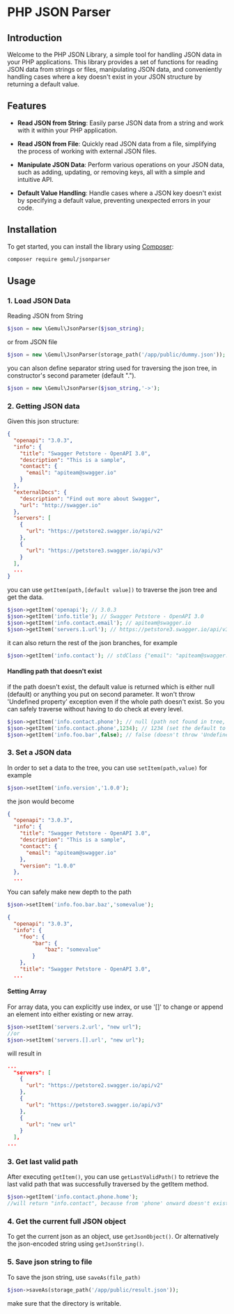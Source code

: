 # PHP JSON Parser
## Introduction
Welcome to the PHP JSON Library, a simple tool for handling JSON data in your PHP applications. This library provides a set of functions for reading JSON data from strings or files, manipulating JSON data, and conveniently handling cases where a key doesn't exist in your JSON structure by returning a default value.

## Features

- **Read JSON from String**: Easily parse JSON data from a string and work with it within your PHP application.

- **Read JSON from File**: Quickly read JSON data from a file, simplifying the process of working with external JSON files.

- **Manipulate JSON Data**: Perform various operations on your JSON data, such as adding, updating, or removing keys, all with a simple and intuitive API.

- **Default Value Handling**: Handle cases where a JSON key doesn't exist by specifying a default value, preventing unexpected errors in your code.

## Installation

To get started, you can install the library using [Composer](https://getcomposer.org):

```bash
composer require gemul/jsonparser
```

## Usage
### 1. Load JSON Data

Reading JSON from String
```php
$json = new \Gemul\JsonParser($json_string);
```
or from JSON file
```php
$json = new \Gemul\JsonParser(storage_path('/app/public/dummy.json'));
```
you can alson define separator string used for traversing the json tree, in constructor's second parameter (default ".").
```php
$json = new \Gemul\JsonParser($json_string,'->');
```

### 2. Getting JSON data

Given this json structure:
```json
{
  "openapi": "3.0.3",
  "info": {
    "title": "Swagger Petstore - OpenAPI 3.0",
    "description": "This is a sample",
    "contact": {
      "email": "apiteam@swagger.io"
    }
  },
  "externalDocs": {
    "description": "Find out more about Swagger",
    "url": "http://swagger.io"
  },
  "servers": [
    {
      "url": "https://petstore2.swagger.io/api/v2"
    },
    {
      "url": "https://petstore3.swagger.io/api/v3"
    }
  ],
  ...
}
```
you can use ```getItem(path,[default value])``` to traverse the json tree and get the data.
```php
$json->getItem('openapi'); // 3.0.3
$json->getItem('info.title'); // Swagger Petstore - OpenAPI 3.0
$json->getItem('info.contact.email'); // apiteam@swagger.io
$json->getItem('servers.1.url'); // https://petstore3.swagger.io/api/v3
```
it can also return the rest of the json branches, for example
```php
$json->getItem('info.contact'); // stdClass {"email": "apiteam@swagger.io"}
```
#### Handling path that doesn't exist
if the path doesn't exist, the default value is returned which is either null (default) or anything you put on second parameter. It won't throw 'Undefined property' exception even if the whole path doesn't exist. So you can safely traverse without having to do check at every level.
```php
$json->getItem('info.contact.phone'); // null (path not found in tree, default to null)
$json->getItem('info.contact.phone',1234); // 1234 (set the default to 1234 instead of null)
$json->getItem('info.foo.bar',false); // false (doesn't throw 'Undefined property "foo"' exception)
```
### 3. Set a JSON data
In order to set a data to the tree, you can use ```setItem(path,value)``` for example
```php
$json->setItem('info.version','1.0.0');
```
the json would become
```json
{
  "openapi": "3.0.3",
  "info": {
    "title": "Swagger Petstore - OpenAPI 3.0",
    "description": "This is a sample",
    "contact": {
      "email": "apiteam@swagger.io"
    },
    "version": "1.0.0"
  },
  ...
```
You can safely make new depth to the path
```php
$json->setItem('info.foo.bar.baz','somevalue');
```
```json
{
  "openapi": "3.0.3",
  "info": {
    "foo": {
        "bar": {
            "baz": "somevalue"
        }
    },
    "title": "Swagger Petstore - OpenAPI 3.0",
  ...
```
#### Setting Array
For array data, you can explicitly use index, or use '[]' to change or append an element into either existing or new array.
```php
$json->setItem('servers.2.url', "new url");
//or
$json->setItem('servers.[].url', "new url");
```
will result in
```json
...
  "servers": [
    {
      "url": "https://petstore2.swagger.io/api/v2"
    },
    {
      "url": "https://petstore3.swagger.io/api/v3"
    },
    {
      "url": "new url"
    }
  ],
...
```
### 3. Get last valid path
After executing ```getItem()```, you can use ```getLastValidPath()``` to retrieve the last valid path that was successfully traversed by the getItem method.
```php
$json->getItem('info.contact.phone.home');
//will return "info.contact", because from 'phone' onward doesn't exist
```
### 4. Get the current full JSON object
To get the current json as an object, use ```getJsonObject()```. Or alternatively the json-encoded string using ```getJsonString()```.
### 5. Save json string to file
To save the json string, use ```saveAs(file_path)```
```php
$json->saveAs(storage_path('/app/public/result.json'));
```
make sure that the directory is writable.